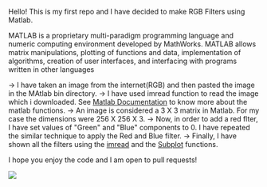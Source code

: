 Hello!
This is my first repo and I have decided to make RGB Filters using Matlab.

MATLAB is a proprietary multi-paradigm programming language and numeric computing environment developed by MathWorks. MATLAB allows matrix manipulations, plotting of functions and data, implementation of algorithms, creation of user interfaces, and interfacing with programs written in other languages

-> I have taken an image from the internet(RGB) and then pasted the image in the MAtlab bin directory.
-> I have used imread function to read the image which i downloaded. See [Matlab Documentation](https://in.mathworks.com/help/matlab/) to know more about the matlab functions.
-> An image is considered a 3 X 3 matrix in Matlab. For my case the dimensions were 256 X 256 X 3.
-> Now, in order to add a red flter, I have set values of "Green" and "Blue" components to 0. I have repeated the similar technique to apply the Red  and Blue filter.
-> Finally, I have shown all the filters using the [imread](https://in.mathworks.com/help/matlab/ref/imread.html?searchHighlight=imread&s_tid=srchtitle_imread_1) and the [Subplot](https://in.mathworks.com/help/matlab/ref/subplot.html?s_tid=doc_ta) functions.

I hope you enjoy the code and I am open to pull requests!

![](https://github.com/ayushsengupta8/Matlab/blob/main/RGB_Filters.png)

